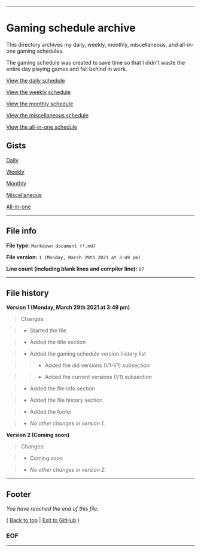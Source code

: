 
***

# Gaming schedule archive

This directory archives my daily, weekly, monthly, miscellaneous, and all-in-one gaming schedules.

The gaming schedule was created to save time so that I didn't waste the entire day playing games and fall behind in work.

[View the daily schedule](/Schedule/Gaming/Daily/README.md)

[View the weekly schedule](/Schedule/Gaming/Weekly/README.md)

[View the monthly schedule](/Schedule/Gaming/Monthly/README.md)

[View the miscellaneous schedule](/Schedule/Gaming/Miscellaneous/README.md)

[View the all-in-one schedule](/Schedule/Gaming/All-in-one/README.md)

## Gists

[Daily](https://gist.github.com/seanpm2001/0f40a47121a26b5d14a1a433428ca62c)

[Weekly](https://gist.github.com/seanpm2001/8b7ad1620116b6a54844e25eeab3c6a1)

[Monthly](https://gist.github.com/seanpm2001/5d8cab9cbc8647fa0a58582d58fab52b)

[Miscellaneous](https://gist.github.com/seanpm2001/a1c24ce82b1bbd9a9febdfe2e6447164)

[All-in-one](https://gist.github.com/seanpm2001/40fe343cd6d52390b8d1252983137bcc)

***

## File info

**File type:** `Markdown document (*.md)`

**File version:** `1 (Monday, March 29th 2021 at 3:49 pm)`

**Line count (including blank lines and compiler line):** `87`

***

## File history

**Version 1 (Monday, March 29th 2021 at 3:49 pm)**

> Changes:

> * Started the file

> * Added the title section

> * Added the gaming schedule version history list

> > * Added the old versions (V1-V1) subsection

> > * Added the current versions (V1) subsection

> * Added the file info section

> * Added the file history section

> * Added the footer

> * _No other changes in version 1._

**Version 2 (Coming soon)**

> Changes:

> * Coming soon

> * _No other changes in version 2._

***

## Footer

_You have reached the end of this file._

( [Back to top](#Gaming-schedule-archive) | [Exit to GitHub](https://github.com) )

### EOF

***
